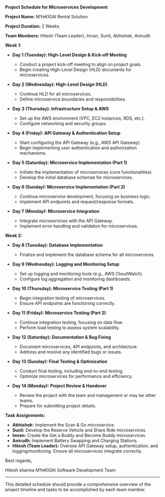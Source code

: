 **Project Schedule for Microservices Development**

**Project Name:** MYeKIGAI Rental Solution

**Project Duration:** 2 Weeks

**Team Members:** Hitesh (Team Leader), Imran, Sunit, Abhishek, Anirudh

**Week 1:**

- **Day 1 (Tuesday): High-Level Design & Kick-off Meeting**
  - Conduct a project kick-off meeting to align on project goals.
  - Begin creating High-Level Design (HLD) documents for microservices.
  
- **Day 2 (Wednesday): High-Level Design (HLD)**
  - Continue HLD for all microservices.
  - Define microservice boundaries and responsibilities.
  
- **Day 3 (Thursday): Infrastructure Setup & AWS**
  - Set up the AWS environment (VPC, EC2 instances, RDS, etc.).
  - Configure networking and security groups.
  
- **Day 4 (Friday): API Gateway & Authentication Setup**
  - Start configuring the API Gateway (e.g., AWS API Gateway).
  - Begin implementing user authentication and authorization mechanisms.
  
- **Day 5 (Saturday): Microservice Implementation (Part 1)**
  - Initiate the implementation of microservices (core functionalities).
  - Develop the initial database schemas for microservices.
  
- **Day 6 (Sunday): Microservice Implementation (Part 2)**
  - Continue microservice development, focusing on business logic.
  - Implement API endpoints and request/response formats.
  
- **Day 7 (Monday): Microservice Integration**
  - Integrate microservices with the API Gateway.
  - Implement error handling and validation for microservices.

**Week 2:**

- **Day 8 (Tuesday): Database Implementation**
  - Finalize and implement the database schema for all microservices.
  
- **Day 9 (Wednesday): Logging and Monitoring Setup**
  - Set up logging and monitoring tools (e.g., AWS CloudWatch).
  - Configure log aggregation and monitoring dashboards.
  
- **Day 10 (Thursday): Microservice Testing (Part 1)**
  - Begin integration testing of microservices.
  - Ensure API endpoints are functioning correctly.
  
- **Day 11 (Friday): Microservice Testing (Part 2)**
  - Continue integration testing, focusing on data flow.
  - Perform load testing to assess system scalability.
  
- **Day 12 (Saturday): Documentation & Bug Fixing**
  - Document microservices, API endpoints, and architecture.
  - Address and resolve any identified bugs or issues.
  
- **Day 13 (Sunday): Final Testing & Optimization**
  - Conduct final testing, including end-to-end testing.
  - Optimize microservices for performance and efficiency.
  
- **Day 14 (Monday): Project Review & Handover**
  - Review the project with the team and management or may be other teams.
  - Prepare for submitting project details.

**Task Assignments:**

- **Abhishek:** Implement the Scan & Go microservice.
- **Sunil:** Develop the Reserve Vehicle and Share Ride microservices.
- **Imran:** Create the Get a Buddy and Become Buddy microservices.
- **Anirudh:** Implement Battery Swapping and Charging Stations.
- **Hitesh (Team Leader):** Oversee API Gateway setup, authentication, and logging/monitoring. Ensure all microservices integrate correctly.

Best regards,

Hitesh sharma
MYeKIGAI Software Development Team

---

This detailed schedule should provide a comprehensive overview of the project timeline and tasks to be accomplished by each team member.
